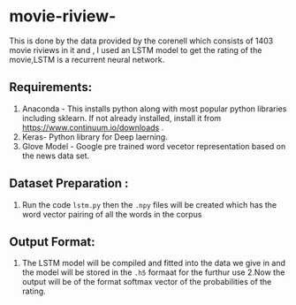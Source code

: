 # movie-riview-
This is done by the data provided by the corenell which consists of 1403 movie riviews  in it and , I used an LSTM model to get the rating of the movie,LSTM is a recurrent neural network.

## Requirements:
1. Anaconda - This installs python along with most popular python libraries including sklearn. If not already installed, install it from https://www.continuum.io/downloads . 
2. Keras- Python library for Deep laerning.
3. Glove Model - Google pre trained word vecetor representation based on the news data set.

## Dataset Preparation :
1.  Run the code `lstm.py` then the `.npy` files will be created which has the word vector pairing of all the words in the corpus

## Output Format:
1. The LSTM model will be compiled and fitted into the data we give in and the model will be stored in the `.h5` formaat for the furthur use
2.Now the output will be of the format softmax vector of the probabilities of the rating.
